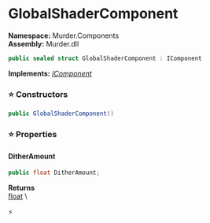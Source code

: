 # GlobalShaderComponent

**Namespace:** Murder.Components \
**Assembly:** Murder.dll

```csharp
public sealed struct GlobalShaderComponent : IComponent
```

**Implements:** _[IComponent](/Bang/Components/IComponent.html)_

### ⭐ Constructors
```csharp
public GlobalShaderComponent()
```

### ⭐ Properties
#### DitherAmount
```csharp
public float DitherAmount;
```

**Returns** \
[float](https://learn.microsoft.com/en-us/dotnet/api/System.Single?view=net-7.0) \


⚡